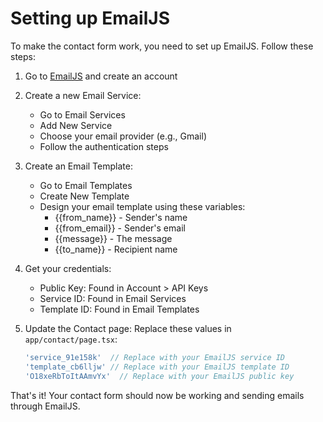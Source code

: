 # Setting up EmailJS

To make the contact form work, you need to set up EmailJS. Follow these steps:

1. Go to [EmailJS](https://www.emailjs.com/) and create an account

2. Create a new Email Service:
   - Go to Email Services
   - Add New Service
   - Choose your email provider (e.g., Gmail)
   - Follow the authentication steps

3. Create an Email Template:
   - Go to Email Templates
   - Create New Template
   - Design your email template using these variables:
     - {{from_name}} - Sender's name
     - {{from_email}} - Sender's email
     - {{message}} - The message
     - {{to_name}} - Recipient name

4. Get your credentials:
   - Public Key: Found in Account > API Keys
   - Service ID: Found in Email Services
   - Template ID: Found in Email Templates

5. Update the Contact page:
   Replace these values in `app/contact/page.tsx`:
   ```javascript
   'service_91e158k'  // Replace with your EmailJS service ID
   'template_cb6lljw' // Replace with your EmailJS template ID
   'O18xeRbToItAAmvYx'  // Replace with your EmailJS public key
   ```

That's it! Your contact form should now be working and sending emails through EmailJS.